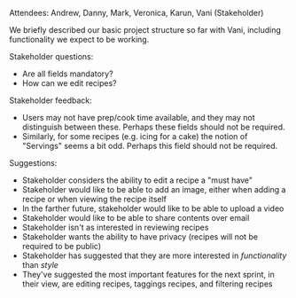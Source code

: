 Attendees: Andrew, Danny, Mark, Veronica, Karun, Vani (Stakeholder)

We briefly described our basic project structure so far with Vani, including functionality we expect to be working.

Stakeholder questions:
* Are all fields mandatory?
* How can we edit recipes?

Stakeholder feedback:
* Users may not have prep/cook time available, and they may not distinguish between these.  Perhaps these fields should not be required.
* Similarly, for some recipes (e.g. icing for a cake) the notion of "Servings" seems a bit odd.  Perhaps this field should not be required.

Suggestions:
* Stakeholder considers the ability to edit a recipe a "must have"
* Stakeholder would like to be able to add an image, either when adding a recipe or when viewing the recipe itself
* In the farther future, stakeholder would like to be able to upload a video
* Stakeholder would like to be able to share contents over email
* Stakeholder isn't as interested in reviewing recipes
* Stakeholder wants the ability to have privacy (recipes will not be required to be public)
* Stakeholder has suggested that they are more interested in *functionality* than *style*
* They've suggested the most important features for the next sprint, in their view, are editing recipes, taggings recipes, and filtering recipes
